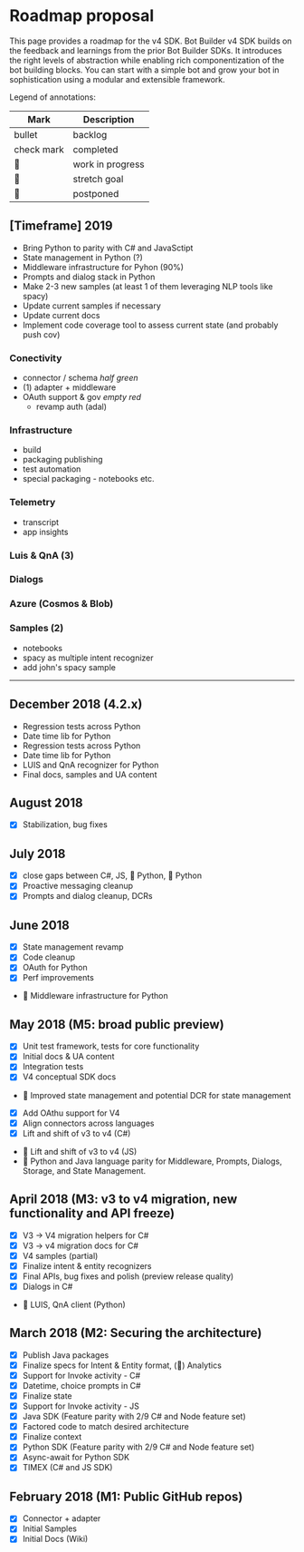 # Roadmap proposal

This page provides a roadmap for the v4 SDK. Bot Builder v4 SDK builds on the feedback and learnings from the prior Bot Builder SDKs. It introduces the right levels of abstraction while enabling rich componentization of the bot building blocks. You can start with a simple bot and grow your bot in sophistication using a modular and extensible framework.

Legend of annotations: 

| Mark | Description |
| --------- | ------- |
| bullet | backlog |
| check mark | completed |
| :runner: | work in progress |
| :muscle: | stretch goal |
| :triangular_flag_on_post: | postponed |

## [Timeframe] 2019
- Bring Python to parity with C# and JavaSctipt
- State management in Python (?)
- Middleware infrastructure for Pyhon (90%)
- Prompts and dialog stack in Python
- Make 2-3 new samples (at least 1 of them leveraging NLP tools like spacy)
- Update current samples if necessary
- Update current docs
- Implement code coverage tool to assess current state (and probably push cov)

### Conectivity
- connector / schema *half green*
- (1) adapter + middleware
- OAuth support & gov *empty red*
  - revamp auth (adal) 

### Infrastructure
- build
- packaging publishing
- test automation
- special packaging - notebooks etc.

### Telemetry
- transcript
- app insights


### Luis & QnA (3)

### Dialogs

### Azure (Cosmos & Blob)

### Samples (2)
- notebooks
- spacy as multiple intent recognizer
- add john's spacy sample


----------------------------------------------------------------



## December 2018 (4.2.x) 
- Regression tests across Python
- Date time lib for Python
- Regression tests across Python
- Date time lib for Python
- LUIS and QnA recognizer for Python
- Final docs, samples and UA content

## August 2018
- [x] Stabilization, bug fixes

## July 2018
- [x] close gaps between C#, JS, :triangular_flag_on_post: Python, :triangular_flag_on_post: Python
- [x] Proactive messaging cleanup
- [x] Prompts and dialog cleanup, DCRs

## June 2018 
- [x] State management revamp
- [x] Code cleanup
- [x] OAuth for Python
- [x] Perf improvements
- :triangular_flag_on_post: Middleware infrastructure for Python

## May 2018 (M5: broad public preview)
- [x] Unit test framework, tests for core functionality
- [x] Initial docs & UA content
- [x] Integration tests
- [x] V4 conceptual SDK docs
- :triangular_flag_on_post: Improved state management and potential DCR for state management 
- [x] Add OAthu support for V4
- [x] Align connectors across languages
- [x] Lift and shift of v3 to v4 (C#)
- :triangular_flag_on_post: Lift and shift of v3 to v4 (JS)
- :muscle: Python and Java language parity for Middleware, Prompts, Dialogs, Storage, and State Management.

## April 2018 (M3: v3 to v4 migration, new functionality and API freeze)
- [x] V3 -> V4 migration helpers for C#
- [x] V3 -> v4 migration docs for C#
- [x] V4 samples (partial)
- [x] Finalize intent & entity recognizers
- [x] Final APIs, bug fixes and polish (preview release quality)
- [x] Dialogs in C#
- :triangular_flag_on_post: LUIS, QnA client (Python)

## March 2018 (M2: Securing the architecture)
- [x] Publish Java packages
- [x] Finalize specs for Intent & Entity format, (:triangular_flag_on_post:) Analytics 
- [x] Support for Invoke activity - C#
- [x] Datetime, choice prompts in C#
- [x] Finalize state
- [x] Support for Invoke activity - JS
- [x] Java SDK (Feature parity with 2/9 C# and Node feature set)
- [x] Factored code to match desired architecture
- [x] Finalize context
- [x] Python SDK (Feature parity with 2/9 C# and Node feature set)
- [x] Async-await for Python SDK
- [x] TIMEX (C# and JS SDK)

## February 2018 (M1: Public GitHub repos)
- [x] Connector + adapter
- [x] Initial Samples
- [x] Initial Docs (Wiki)
